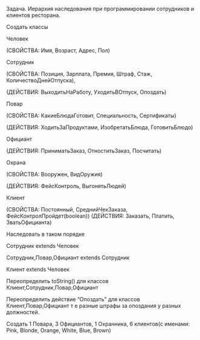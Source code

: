 Задача. Иерархия наследования при программировании сотрудников и клиентов ресторана.

Создать классы

Человек

(СВОЙСТВА: Имя, Возраст, Адрес, Пол)

Сотрудник

(СВОЙСТВА: Позиция, Зарплата, Премия, Штраф, Стаж, КоличествоДнейОтпуска),

(ДЕЙСТВИЯ: ВыходитьНаРаботу, УходитьВОтпуск, Опоздать)

Повар

(СВОЙСТВА: КакиеБлюдаГотовит, Специальность, Сертификаты)

(ДЕЙСТВИЯ: ХодитьЗаПродуктами, ИзобретатьБлюда, ГотовитьБлюдо)

Официант

(ДЕЙСТВИЯ: ПриниматьЗаказ, ОтноститьЗаказ, Посчитать)

Охрана

(СВОЙСТВА: Вооружен, ВидОружия)

(ДЕЙСТВИЯ: ФейсКонтроль, ВыгонятьЛюдей)

Клиент

(СВОЙСТВА: Постоянный, СреднийЧекЗаказа, ФейсКонтролПройдет(boolean)) (ДЕЙСТВИЯ: Заказать, Платить, ЗватьОфицианта)

Наследовать в таком порядке

Сотрудник extends Человек

Сотрудник,Повар,Официант extends Сотрудник

Клиент extends Человек

Переопределить toString() для классов Клиент,Сотрудник,Повар,Официант

Переопределить действие “Опоздать” для классов Клиент,Повар,Официант т е разные штрафы за опоздания у разных должностей.

Создать 1 Повара, 3 Официантов, 1 Охранника, 6 клиентов(с именами: Pink, Blonde, Orange, White, Blue, Brown)
